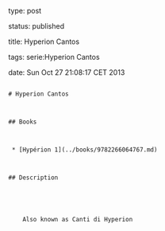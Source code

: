type: post
status: published
title: Hyperion Cantos
tags: serie:Hyperion Cantos
date: Sun Oct 27 21:08:17 CET 2013
~~~~~~
# Hyperion Cantos

## Books

 * [Hypérion 1](../books/9782266064767.md)

## Description


    Also known as Canti di Hyperion


